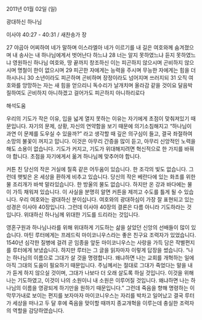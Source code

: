 2011년 01월 02일 (일)

광대하신 하나님



이사야 40:27 - 40:31 / 새찬송가  장


27 야곱아 어찌하여 네가 말하며 이스라엘아 네가 이르기를 내 길은 여호와께 숨겨졌으며 내 송사는 내 하나님에게서 벗어난다 하느냐 
28 너는 알지 못하였느냐 듣지 못하였느냐 영원하신 하나님 여호와, 땅 끝까지 창조하신 이는 피곤하지 않으시며 곤비하지 않으시며 명철이 한이 없으시며 
29 피곤한 자에게는 능력을 주시며 무능한 자에게는 힘을 더하시나니 
30 소년이라도 피곤하며 곤비하며 장정이라도 넘어지며 쓰러지되
31 오직 여호와를 앙망하는 자는 새 힘을 얻으리니 독수리가 날개치며 올라감 같을 것이요 달음박질하여도 곤비하지 아니하겠고 걸어가도 피곤하지 아니하리로다

해석도움




우리의 기도가 작은 이유, 입을 넓게 열지 못하는 이유는 자기에게 초점이 맞춰져있기 때문입니다. 자기의 문제, 상황, 자신의 연약함을 보기 때문에 의기소침해지고 “하나님이 과연 이 문제를 도우실 수 있을까?” 라고 생각할 때 깊은 의구심이 들고, 결국 좌절하여 소망의 불꽃이 꺼지고 맙니다. 이것은 아무리 간증을 많이 듣고, 아무리 신앙적인 노력을 해도 소용이 없습니다. 기도가 커지고, 기도가 위대해지려면 혁신적으로 한 가지를 바꿔야 합니다. 초점을 자기에게서 옮겨 하나님께 맞추어야 합니다. 

커튼 친 당신의 작은 거실에 칠흑 같은 어두움이 있습니다. 한 조각의 빛도 없습니다. 그런데 햇빛은 온 세상을 환하게 비추고 있습니다. 당신의 작은 베란다에 있는 화초를 위한 물 조리개가 바싹 말라있습니다. 한 방울의 물도 없습니다. 하지만 온 강과 바다에는 물이 가득 채워져 있습니다. 이 사실을 분명히 알면 커튼을 제끼고 수도를 틀게 될 수 있습니다. 
우리 여호와는 광대하신 분이십니다. 여호와의 광대하심이 가장 잘 표현되고 있는 성경은 이사야 40장입니다. 그런데 이사야 40장의 결론은 다름 아니라 기도하라는 것입니다. 위대하신 하나님께 위대한 기도를 드리라는 것입니다.  

영혼구원과 하나님나라를 위해 위대하게 기도하는 삶을 살았던 신앙의 선배들이 많이 있습니다. 마틴 루터에게는 프레드릭 마이코니우스라는 좋은 친구요 조력자가 있었습니다. 1540년 심각한 질병에 걸려 곧 임종을 앞둔 마이코니우스는 사랑을 가득 담은 작별편지를 루터에게 보냈습니다. 하지만 루터는 그 글을 읽자마자 이렇게 답장을 썼습니다. “나는 하나님의 이름으로 그대가 살 것을 명령합니다. 왜냐하면 나는 교회를 개혁하는 일에 아직 그대의 도움이 필요하기 때문입니다. 주님께서는 절대로 그대가 죽었다는 말을 내가 듣게 하지 않으실 것이며, 그대가 나보다 더 오래 살도록 하실 것입니다. 이것을 위해 나는 기도하였고, 이것이 나의 소원이니 내 소원은 이루어질 것입니다. 왜냐하면 나는 하나님의 이름을 영광되게 하기만을 원하기 때문입니다.” 그런데 죽음을 향해 명령하는 이 막무가내로 보이는 편지를 보자마자 마이코니우스는 자리를 박차고 일어났고 결국 루터가 세상을 떠나고 두 달 후에 죽음을 맞이할 때까지 종교개혁을 이루는데 충실한 조력자의 역할을 감당하였습니다.